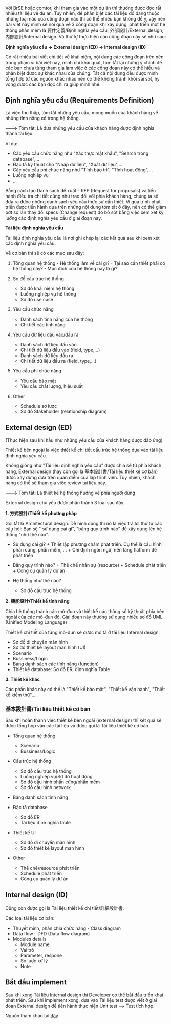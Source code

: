 Với BrSE hoặc comtor, khi tham gia vào một dự án thì  thường được đọc rất nhiều tài liệu về dự án. Tuy nhiên, để phân biệt các tài liệu đó đang thuộc những loại nào của công đoạn nào thì có thể nhiều bạn không để ý, vậy nên bài viết này mình sẽ nói qua về 3 công đoạn khi xây dựng, phát triển một hệ thống phần mềm là 要件定義/Định nghĩa yêu cầu, 外部設計/External design, 内部設計/Internal design. Và thứ tự thực hiện các công đoạn này sẽ như sau:

**Định nghĩa yêu cầu → External design (ED) → Internal design (ID)**
            
 Có rất nhiều bài viết chi tiết về khái niệm, nội dung các công đoạn trên nên trong phạm vi bài viết này, mình chỉ khái quát, tóm tắt lại những ý chính để các bạn chưa từng tham gia làm việc ở các công đoạn này có thể hiểu và phân biệt được sự khác nhau của chúng. Tất cả nội dung đều được mình tổng hợp từ các nguồn khác nhau nên có thể không tránh khỏi sai sót, hy vọng được các bạn đọc chỉ ra giúp mình nhé.
 
## Định nghĩa yêu cầu (Requirements Definition)

Là việc thu thập, tóm tắt những yêu cầu, mong muốn của khách hàng về những tính năng có trong hệ thống. 

 ---> Tóm tắt: Là đưa những yêu cầu của khách hàng được định nghĩa thành tài liệu.

Ví dụ:
   - Các yêu cầu chức năng như "Xác thực mật khẩu", "Search trong database",...
   - Đặc tả kỹ thuật cho "Nhập dữ liệu", "Xuất dữ liệu",...
   - Các yêu cầu phi chức năng như "Tính bảo trì", "Tính hoạt động",...
   - Luồng nghiệp vụ
   - ...
 
 Bằng cách tạo Danh sách đề xuất - RFP (Request for proposals) và tiến hành điều tra chi tiết cũng như trao đổi với phía khách hàng, chúng ta sẽ đưa ra được những danh sách yêu cầu thực sự cần thiết. Vì quá trình phát triển được tiến hành dựa trên những nội dung tóm tắt ở đây, nên có thể giảm bớt số lần thay đổi specs (Change request) do bỏ sót bằng việc xem xét kỹ lưỡng các định nghĩa yêu cầu ở giai đoạn này.
 
**Tài liệu định nghĩa yêu cầu**

Tài liệu định nghĩa yêu cầu là nơi ghi chép lại các kết quả sau khi xem xét các định nghĩa yêu cầu.

Về cơ bản thì sẽ có các mục sau đây:

1. Tổng quan hệ thống
       - Hệ thống làm về cái gì?
       - Tại sao cần thiết phải có hệ thống này?
       - Mục đích của hệ thống này là gì?
       
 2. Sơ đồ cấu trúc hệ thống
       - Sơ đồ khái niệm hệ thống
       - Luồng nghiệp vụ hệ thống
       - Sơ đồ use case
      
 3. Yêu cầu chức năng
       - Danh sách tính năng của hệ thống
       - Chi tiết các tính năng
    
 4. Yêu cầu dữ liệu đầu vào/đầu ra
       - Danh sách dữ liệu đầu vào
       - Chi tiết dữ liệu đầu vào (field, type,...)
       - Danh sách dữ liệu đầu ra
       - Chi tiết dữ liệu đầu ra (field, type,...)
       
  5. Yêu cầu phi chức năng
       - Yêu cầu bảo mật
       - Yêu cầu chất lượng, hiệu suất
       
 6. Other
      - Schedule sơ lược
      - Sơ đồ Stakeholder (relationship diagram) 

## External design (ED)

(Thực hiện sau khi hầu như những yêu cầu của khách hàng được đáp ứng)

Thiết kế bên ngoài là việc thiết kế chi tiết cấu trúc hệ thống dựa vào tài liệu định nghĩa yêu cầu.

Không giống như "Tài liệu định nghĩa yêu cầu" được chia sẻ từ phía khách hàng, External design (hay còn gọi là 基本設計書/Tài liệu thiết kế cơ bản) được xây dựng dựa trên quan điểm của lập trình viên. Tuy nhiên, khách hàng có thể sẽ tham gia việc review tài liệu này.

 ---> Tóm tắt: Là thiết kế hệ thống hướng về phía người dùng
 
 External design chủ yếu được phân thành 3 loại sau đây:
 
 **1. 方式設計/Thiết kế phương pháp**
 
 Gọi tắt là Architectural design. Dễ hình dung thì nó là việc trả lời thứ tự các câu hỏi: Bạn sẽ " sử dụng cái gì", "bằng quy trình nào" để xây dựng lên hệ thống "như thế nào".
 
  - Sử dụng cái gì?
        + Thiết lập phương châm phát triển. Cụ thể là cấu hình phần cứng, phần mềm, ...
        + Chỉ định ngôn ngữ, nền tảng flatform để phát triển
   
  - Bằng quy trình nào?
        + Thể chế nhân sự (resource)
        + Schedule phát triển
        + Công cụ quản lý dự án
       
   - Hệ thống như thế nào?
        + Sơ đồ cấu trúc hệ thống
     
 **2. 機能設計/Thiết kế tính năng**
    
 Chia hệ thống thành các mô-đun và thiết kế các thông số kỹ thuật phía bên ngoài của các mô-đun đó. Giai đoạn này thường sử dụng nhiều sơ đồ UML (Unified Modeling Language)
 
 Thiết kế chi tiết của từng mô-đun sẽ được mô tả ở tài liệu Internal design.
 
   - Sơ đồ di chuyển màn hình
   - Sơ đồ thiết kế layout màn hình (UI)
   - Scenario
   - Bussiness/Logic
   - Bảng danh sách các tính năng (function)
   - Thiết kế database: Sơ đồ ER, định nghĩa Table
  
 **3. Thiết kế khác**
 
 Các phần khác này có thể là "Thiết kế bảo mật", "Thiết kế vận hành", "Thiết kế kiểm thử",...
 
### 基本設計書/Tài liệu thiết kế cơ bản

Sau khi hoàn thành việc thiết kế bên ngoài (external design) thì kết quả sẽ được tổng hợp vào các tài liệu và được gọi là Tài liệu thiết kế cơ bản.

- Tổng quan hệ thống
   + Scenario
   + Bussiness/Logic

 - Cấu trúc hệ thống
   + Sơ đồ cấu trúc hệ thống
   + Luồng nghiệp vụ/Sơ đồ hoạt động
   + Sơ đồ cấu hình phần cứng/phần mềm
   + Sơ đồ cấu hình network
  
  - Bảng danh sách tính năng
  
  - Đặc tả database
    + Sơ đồ ER
    + Tài liệu định nghĩa table
    
  - Thiết kế UI
    + Sơ đồ di chuyển màn hình
    + Sơ đồ thiết kế layout màn hình
    
  - Other
    + Thể chế/resource phát triển
    + Schedule phát triển
    + Công cụ quản lý dự án
 
## Internal design (ID)

Cũng còn được gọi là Tài liệu thiết kế chi tiết/詳細設計書.

Các loại tài liệu cơ bản:

* Thuyết minh, phân chia chức năng
       - Class diagram
* Data flow
      - DFD (Data flow diagram)
 * Modules details
      - Module name
      - Vai trò
      - Parameter, respone
      - Sơ lược xử lý
      - Note

## Bắt đầu implement

Sau khi xong Tài liệu Internal design thì Developer có thể bắt đầu triền khai phát triển. Sau khi implement xong, dựa vào Tài liệu test được viết ở giai đoạn External design để tiến hành thực hiện Unit test --> Test tích hợp.

Nguồn tham khảo tại [đây](https://qiita.com/chocode/items/fd51dd8f561e2a0fbd70)